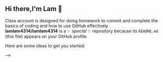 ## Hi there,I'm Lam 👋

Class account is designed for doing homework to commit and complete the basics of coding and how to use GitHub effectively
**lamlam4314/lamlam4314** is a ✨ _special_ ✨ repository because its `README.md` (this file) appears on your GitHub profile.

Here are some ideas to get you started:


-->
